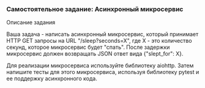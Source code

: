 ### Самостоятельное задание: Асинхронный микросервис

Описание задания

Ваша задача - написать асинхронный микросервис, который принимает HTTP GET запросы на URL "/sleep?seconds=X", где X - это количество секунд, которое микросервис будет "спать". После задержки микросервис должен возвращать JSON ответ вида {"slept_for": X}.

Для реализации микросервиса используйте библиотеку aiohttp. Затем напишите тесты для этого микросервиса, используя библиотеку pytest и ее поддержку асинхронного кода.
